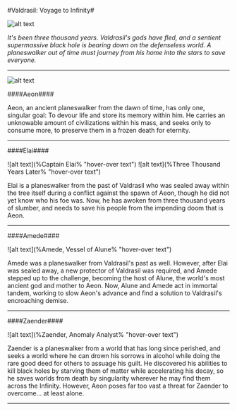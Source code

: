 #Valdrasil: Voyage to Infinity#

![alt text](%icon% "hover-over text")

*It's been three thousand years. Valdrasil's gods have fled, and a sentient supermassive black hole is bearing down on the defenseless world. A planeswalker out of time must journey from his home into the stars to save everyone.*





---

![alt text](%Aeon% "hover-over text")

####Aeon####

Aeon, an ancient planeswalker from the dawn of time, has only one, singular goal: To devour life and store its memory within him. He carries an unknowable amount of civilizations within his mass, and seeks only to consume more, to preserve them in a frozen death for eternity.







---

####Elai####

![alt text](%Captain Elai% "hover-over text")
![alt text](%Three Thousand Years Later% "hover-over text")

Elai is a planeswalker from the past of Valdrasil who was sealed away within the tree itself during a conflict against the spawn of Aeon, though he did not yet know who his foe was. Now, he has awoken from three thousand years of slumber, and needs to save his people from the impending doom that is Aeon.






---

####Amede####

![alt text](%Amede, Vessel of Alune% "hover-over text")

Amede was a planeswalker from Valdrasil's past as well. However, after Elai was sealed away, a new protector of Valdrasil was required, and Amede stepped up to the challenge, becoming the host of Alune, the world's most ancient god and mother to Aeon. Now, Alune and Amede act in immortal tandem, working to slow Aeon's advance and find a solution to Valdrasil's encroaching demise. 







---

####Zaender####

![alt text](%Zaender, Anomaly Analyst% "hover-over text")

Zaender is a planeswalker from a world that has long since perished, and seeks a world where he can drown his sorrows in alcohol while doing the rare good deed for others to assuage his guilt. He discovered his abilities to kill black holes by starving them of matter while accelerating his decay, so he saves worlds from death by singularity wherever he may find them across the Infinity. However, Aeon poses far too vast a threat for Zaender to overcome... at least alone.





---